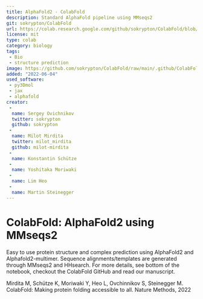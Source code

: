 ```yaml
---
title: AlphaFold2 - ColabFold
description: Standard AlphaFold pipeline using MMseqs2
git: sokrypton/ColabFold
url: https://colab.research.google.com/github/sokrypton/ColabFold/blob/main/AlphaFold2.ipynb
license: mit
type: colab
category: biology
tags:
 - Bio
 - structure prediction
image: https://github.com/sokrypton/ColabFold/raw/main/.github/ColabFold_Marv_Logo.png
added: "2022-06-04"
used_software:
 - py3Dmol
 - jax
 - alphafold
creator:
 - 
  name: Sergey Ovichnikov
  twitter: sokrypton
  github: sokrypton
 - 
  name: Milot Mirdita
  twitter: milot_mirdita
  github: milot-mirdita
 - 
  name: Konstantin Schütze
 - 
  name: Yoshitaka Moriwaki
 - 
  name: Lim Heo
 - 
  name: Martin Steinegger
---
```



# ColabFold: AlphaFold2 using MMseqs2

Easy to use protein structure and complex prediction using AlphaFold2 and Alphafold2-multimer. Sequence alignments/templates are generated through MMseqs2 and HHsearch. For more details, see bottom of the notebook, checkout the ColabFold GitHub and read our manuscript.

Mirdita M, Schütze K, Moriwaki Y, Heo L, Ovchinnikov S, Steinegger M. ColabFold: Making protein folding accessible to all. Nature Methods, 2022
